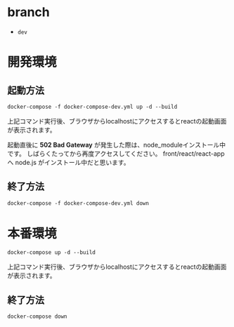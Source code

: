 # branch
- `dev`

# 開発環境
## 起動方法
```markdown
docker-compose -f docker-compose-dev.yml up -d --build
```
上記コマンド実行後、ブラウザからlocalhostにアクセスするとreactの起動画面が表示されます。

起動直後に **502 Bad Gateway** が発生した際は、node_moduleインストール中です。
しばらくたってから再度アクセスしてください。
front/react/react-app へ node.js がインストール中だと思います。

## 終了方法
```markdown
docker-compose -f docker-compose-dev.yml down
```

# 本番環境
```markdown
docker-compose up -d --build
```
上記コマンド実行後、ブラウザからlocalhostにアクセスするとreactの起動画面が表示されます。

## 終了方法
```markdown
docker-compose down
```
